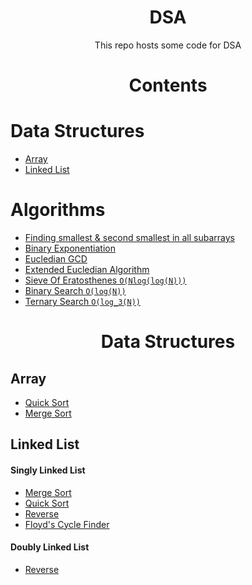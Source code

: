 <h1 align="center">DSA</h1>
<p align="center">This repo hosts some code for DSA</p>
 
<h1 align="center">Contents</h1>

<h1>Data Structures</h1>

- <a href="#array">Array</a>
- <a href="#linked-list">Linked List</a>

<h1>Algorithms</h1>

- <a href="./Algos/SmallestSecondSmallestInSubarrays.cpp">Finding smallest & second smallest in all subarrays</a>
- <a href="./Algos/BinaryExponentiation.cpp">Binary Exponentiation</a>
- <a href="./Algos/EucledianGCD.cpp">Eucledian GCD</a>
- <a href="./Algos/ExtendedEucledianAlgorithm.cpp">Extended Eucledian Algorithm</a>
- <a href="./Algos/SieveOfEratosthenes.cpp">Sieve Of Eratosthenes `O(Nlog(log(N)))`</a>
- <a href="./Algos/BinarySearch.cpp">Binary Search `O(log(N))`</a>
- <a href="./Algos/TernarySearch.cpp">Ternary Search `O(log_3(N))`</a>

<h1 align="center">Data Structures</h1>

<h2 id="array">Array</h2>

- <a href="./Array/QuickSort.cpp">Quick Sort</a>
- <a href="./Array/MergeSort.cpp">Merge Sort</a> 

<h2 id="linked-list">Linked List</h2>

<h4>Singly Linked List</h4>

- <a href="./LinkedList/Singly/MergeSort.cpp">Merge Sort</a>
- <a href="./LinkedList/Singly/QuickSort.cpp">Quick Sort</a>
- <a href="./LinkedList/Singly/Reverse.cpp">Reverse</a>
- <a href="./LinkedList/Singly/CycleFinding.cpp">Floyd's Cycle Finder</a>

<h4>Doubly Linked List</h4>

- <a href="./LinkedList/Doubly/Reverse.cpp">Reverse</a>